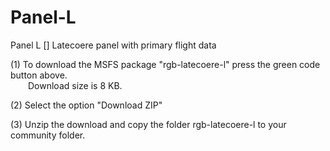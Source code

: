 # Panel-L
Panel L [] Latecoere panel with primary flight data

(1) To download the MSFS package "rgb-latecoere-l" press the green code button above.\
&emsp;&emsp;Download size is 8 KB.

(2) Select the option "Download ZIP"

(3) Unzip the download and copy the folder rgb-latecoere-l to
    your community folder.
